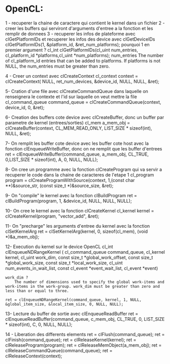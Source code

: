 # OpenCL:

1 - recuperer la chaine de caractere qui contient le kernel dans un fichier
2 - creer les buffers qui serviront d'arguments d'entree a la fonction et les remplir de donnees
3 - recuperer les infos de plateforme avec clGetPlatformIDs et recuperer les infos des device avec clGetDeviceIDs
        clGetPlatformIDs(1, &platform_id, &ret_num_platforms); pourquoi 1 en premier argument ?
        cl_int clGetPlatformIDs(cl_uint num_entries, cl_platform_id *platforms,cl_uint *num_platforms);
        num_entries
           The number of cl_platform_id entries that can be added to platforms. If platforms is
           not NULL, the num_entries must be greater than zero.

4 - Creer un context avec clCreateContext
    cl_context context = clCreateContext( NULL, ret_num_devices, &device_id, NULL, NULL, &ret);

5-  Cration d'une file avec clCreateCommandQueue dans laquelle on renseignera le contexte et l'id sur laquelle on veut mettre la file
    cl_command_queue command_queue = clCreateCommandQueue(context, device_id, 0, &ret);

6-  Creation des buffers cote device avec clCreateBuffer, donc un buffer par parametre de kernel (entrees/sorties)
    cl_mem a_mem_obj = clCreateBuffer(context, CL_MEM_READ_ONLY, LIST_SIZE * sizeof(int), NULL, &ret);

7- On remplit les buffer cote device avec les buffer cote host avec la fonction clEnqueueWriteBuffer, donc on ne remplit que les buffer d'entrees
    ret = clEnqueueWriteBuffer(command_queue, a_mem_obj, CL_TRUE, 0,LIST_SIZE * sizeof(int), A, 0, NULL, NULL);

8- On cree un programme avec la fonction clCreateProgram qui va servir a recuperer le code dans la chaine de caracteres de l'etape 1
    cl_program program = clCreateProgramWithSource(context, 1,(const char **)&source_str, (const size_t *)&source_size, &ret);

9- On "compile" le kernel avec la fonction clBuildProgram
    ret = clBuildProgram(program, 1, &device_id, NULL, NULL, NULL);

10- On cree le kernel avec la fonction clCreateKernel
    cl_kernel kernel = clCreateKernel(program, "vector_add", &ret);

11- On "precharge" les arguments d'entree du kernel avec la fonction clSetKernelArg
    ret = clSetKernelArg(kernel, 0, sizeof(cl_mem), (void *)&a_mem_obj);

12- Execution du kernel sur le device OpenCL 
    cl_int clEnqueueNDRangeKernel (     cl_command_queue command_queue,
  	                                    cl_kernel kernel,
  	                                    cl_uint work_dim,
  	                                    const size_t *global_work_offset,
  	                                    const size_t *global_work_size,
  	                                    const size_t *local_work_size,
  	                                    cl_uint num_events_in_wait_list,
  	                                    const cl_event *event_wait_list,
  	                                    cl_event *event)

    work_dim ?
        The number of dimensions used to specify the global work-items and work-items in the work-group. work_dim must be greater than zero and less than or equal to three.

    ret = clEnqueueNDRangeKernel(command_queue, kernel, 1, NULL, &global_item_size, &local_item_size, 0, NULL, NULL);

13- Lecture du buffer de sortie avec clEnqueueReadBuffer
    ret = clEnqueueReadBuffer(command_queue, c_mem_obj, CL_TRUE, 0, LIST_SIZE * sizeof(int), C, 0, NULL, NULL);

14 - Liberation des differents elements
    ret = clFlush(command_queue);
    ret = clFinish(command_queue);
    ret = clReleaseKernel(kernel);
    ret = clReleaseProgram(program);
    ret = clReleaseMemObject(a_mem_obj);
    ret = clReleaseCommandQueue(command_queue);
    ret = clReleaseContext(context);
